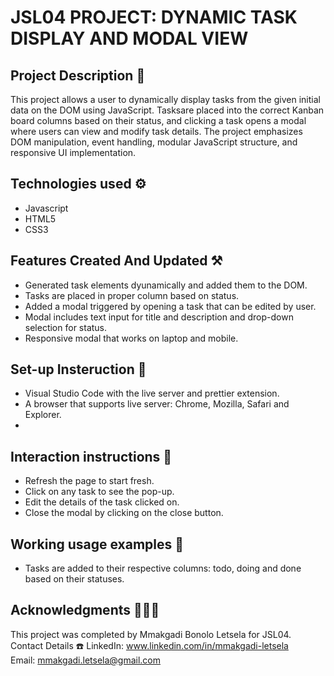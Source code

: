 # JSL04 PROJECT: DYNAMIC TASK DISPLAY AND MODAL VIEW

## Project Description 📗
This project allows a user to dynamically display tasks from the given initial data on the DOM using JavaScript. Tasksare placed into the correct Kanban board columns based on their status, and clicking a task opens a modal where users can view and modify task details. The project emphasizes DOM manipulation, event handling, modular JavaScript structure, and responsive UI implementation.

## Technologies used ⚙️
- Javascript
- HTML5
- CSS3

## Features Created And Updated ⚒️
- Generated task elements dyunamically and added them to the DOM.
- Tasks are placed in proper column based on status.
- Added a modal triggered by opening a task that can be edited by user.
- Modal includes text input for title and description and drop-down selection for status.
- Responsive modal that works on laptop and mobile.

## Set-up Insteruction 🚧
- Visual Studio Code with the live server and prettier extension.
- A browser that supports live server: Chrome, Mozilla, Safari and Explorer.
- 
## Interaction instructions 🔭
- Refresh the page to start fresh.
- Click on any task to see the pop-up.
- Edit the details of the task clicked on.
- Close the modal by clicking on the close button.

## Working usage examples 💯
- Tasks are added to their respective columns: todo, doing and done based on their statuses.

## Acknowledgments 🧑‍🤝‍🧑
This project was completed by Mmakgadi Bonolo Letsela for JSL04.
Contact Details ☎️
LinkedIn: www.linkedin.com/in/mmakgadi-letsela  
Email: mmakgadi.letsela@gmail.com


